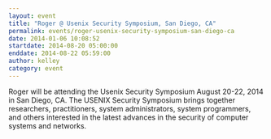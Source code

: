 ```yaml
---
layout: event
title: "Roger @ Usenix Security Symposium, San Diego, CA"
permalink: events/roger-usenix-security-symposium-san-diego-ca
date: 2014-01-06 10:08:52
startdate: 2014-08-20 05:00:00
enddate: 2014-08-22 05:59:00
author: kelley
category: event
---
```


Roger will be attending the Usenix Security Symposium August 20-22, 2014 in San Diego, CA. The USENIX Security Symposium brings together researchers, practitioners, system administrators, system programmers, and others interested in the latest advances in the security of computer systems and networks.
